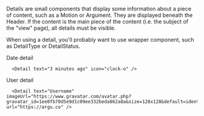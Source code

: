 Details are small components that display some information about a piece of content, such as a Motion or Argument. They are displayed beneath the Header. If the content is the main piece of the content (i.e. the subject of the "view" page), all details must be visible.

When using a detail, you'll probably want to use wrapper component, such as DetailType or DetailStatus. 

Date detail

      <Detail text="3 minutes ago" icon="clock-o" />

User detail

      <Detail text="Username" imageUrl="https://www.gravatar.com/avatar.php?gravatar_id=1ee0fb70d5e9d1c09ee332beda862a8a&size=128x128&default=identicon" url="https://argu.co" />
